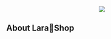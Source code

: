 <p align="center"><img src="https://laravel.com/assets/img/components/logo-laravel.svg"></p>


## About LaraٍShop





